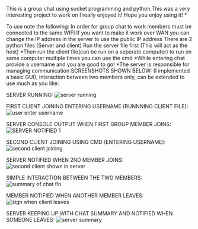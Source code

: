 This is a group chat using socket programming and python.This was a very interesting project to work on I really enjoyed it! Hope you enjoy using it! *

To use note the following:
In order for group chat to work members must be connected to the same WIFI
If you want to make it work over WAN you can change the IP address in the server to use the public IP address
There are 2 python files (Server and client)
Run the server file first (This will act as the host) *Then run the client file(can be run on a seperate computer) to run on same computer multiple times you can use the cmd *While entering chat provide a username and you are good to go! *The server is responsible for managing communication
SCREENSHOTS SHOWN BELOW: (I implemented a basic GUI), interaction between two members only, can be extended to use much as you like:

SERVER RUNNING:
![server running](https://github.com/Tshibanda1/Group_Chat_using_Python/assets/118852771/c91017c5-4c78-4e68-a20c-c5db858bc455)

FIRST CLIENT JOINING ENTERING USERNAME (RUNNNING CLIENT FILE): 
![user enter username](https://github.com/Tshibanda1/Group_Chat_using_Python/assets/118852771/5ae8891a-a7ff-4e67-8fbb-8757d644f276)

SERVER CONSOLE OUTPUT WHEN FIRST GROUP MEMBER JOINS:
![SERVER NOTIFIED 1](https://github.com/Tshibanda1/Group_Chat_using_Python/assets/118852771/1e15bf96-c70f-4094-9bd2-b448819feb3b)

SECOND CLIENT JOINING USING CMD (ENTERING USERNAME): 
![second client joining](https://github.com/Tshibanda1/Group_Chat_using_Python/assets/118852771/4ad42cc3-d9a0-4cd7-b30f-66e9ffd78180)

SERVER NOTIFIED WHEN 2ND MEMBER JOINS: 
![second client shown in server](https://github.com/Tshibanda1/Group_Chat_using_Python/assets/118852771/70b9850e-5146-418e-9b78-684868b4eb71)

SIMPLE INTERACTION BETWEEN THE TWO MEMBERS:
![summary of chat fin](https://github.com/Tshibanda1/Group_Chat_using_Python/assets/118852771/632b8a0d-9ff1-44d2-84ff-0638fd80f5c1)

MEMBER NOTIFIED WHEN ANOTHER MEMBER LEAVES:
![sign when client leaves](https://github.com/Tshibanda1/Group_Chat_using_Python/assets/118852771/71e1c2ca-a8d1-45dc-854b-c3db1cca2e59)

SERVER KEEPING UP WITH CHAT SUMMARY AND NOTIFIED WHEN SOMEONE LEAVES: 
![server summary](https://github.com/Tshibanda1/Group_Chat_using_Python/assets/118852771/f9f1224a-13fd-4561-b7e6-331ae79c77fa)
